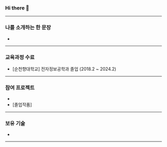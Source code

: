 ### Hi there 👋

---
### 나를 소개하는 한 문장

* 
---
### 교육과정 수료

* [순천향대학교] 전자정보공학과 졸업 (2018.2 ~ 2024.2)
---
### 참여 프로젝트

* 
* [졸업작품] 
---
### 보유 기술

* 
---
